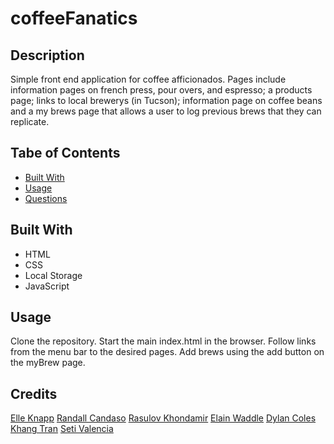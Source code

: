 # coffeeFanatics

## Description

Simple front end application for coffee afficionados. Pages include information pages on french press, pour overs, and espresso; a products page; links to local brewerys (in Tucson); information page on coffee beans and a my brews page that allows a user to log previous brews that they can replicate.

## Tabe of Contents

- [Built With](#built-with)
- [Usage](#usage)
- [Questions](#questions)

## Built With

- HTML
- CSS
- Local Storage
- JavaScript

## Usage

Clone the repository. Start the main index.html in the browser. Follow links from the menu bar to the desired pages. Add brews using the add button on the myBrew page.

## Credits

[Elle Knapp](https://github.com/dmknapp2385)
[Randall Candaso](https://github.com/randallcandaso)
[Rasulov Khondamir](https://github.com/khondamir-rasulov)
[Elain Waddle](https://github.com/elaindle)
[Dylan Coles](https://github.com/Dycoles)
[Khang Tran](https://github.com/khangmtran)
[Seti Valencia](https://github.com/setiv)
